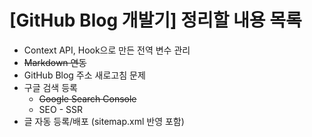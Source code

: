 # [GitHub Blog 개발기] 정리할 내용 목록

- Context API, Hook으로 만든 전역 변수 관리
- ~~Markdown 연동~~
- GitHub Blog 주소 새로고침 문제
- 구글 검색 등록
  - ~~Google Search Console~~
  - SEO - SSR
- 글 자동 등록/배포 (sitemap.xml 반영 포함)

